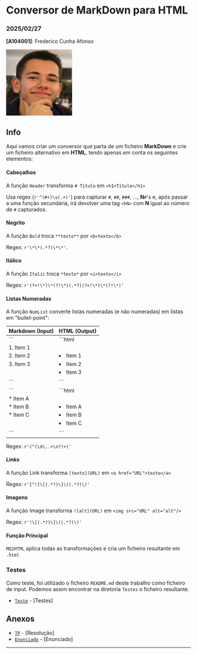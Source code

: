 # Conversor de MarkDown para HTML

### 2025/02/27

**[A104001]**: Frederico Cunha Afonso  

![Fred](../Photo.png)

## Info
Aqui vamos criar um conversor que parta de um ficheiro **MarkDown** e crie um ficheiro alternativo em **HTML**, tendo apenas em conta os seguintes elementos:

#### Cabeçalhos
A função `Header` transforma `# Título` em `<h1>Título</h1>`

Usa regex (`r'^(#+)\s(.+)'`) para capturar `#`, `##`, `###`, ..., **N**`#`'s e, após passar a uma função secundária, irá devolver uma tag `<hN>` com **N** igual ao número de `#` capturados.

#### Negrito
A função `Bold` troca `**texto**` por `<b>texto</b>`

Regex: `r'\*\*(.*?)\*\*'`.

#### Itálico
A função `Italic` troca `*texto*` por `<i>texto</i>`

Regex: `r'(?<!\*)\*(?!\*)(.*?)(?<!\*)\*(?!\*)'`

#### Listas Numeradas
A função `NumList` converte listas numeradas (e não numeradas) em listas em "bullet-point":

| Markdown (Input)       | HTML (Output)          |
|------------------------|------------------------|
| ```                   | ```html                 |
| 1. Item 1             | <ol>                    |
| 2. Item 2             |   <li>Item 1</li>       |
| 3. Item 3             |   <li>Item 2</li>       |
|                        |   <li>Item 3</li>       |
|                        | </ol>                   |
| ```                   | ```                     |
| ```                   | ```html                 |
| * Item A              | <ul>                    |
| * Item B              |   <li>Item A</li>       |
| * Item C              |   <li>Item B</li>       |
|                        |   <li>Item C</li>       |
|                        | </ul>                   |
| ```                   | ```                     |

Regex: `r'(^(\d\..+\n?)+)'`

#### Links
A função Link transforma `[texto](URL)` em `<a href="URL">texto</a>`

Regex: `r'[^!]\[(.*?)\]\((.*?)\)'`

#### Imagens
A função Image transforma `![alt](URL)` em `<img src="URL" alt="alt"/>`

Regex: `r'!\[(.*?)\]\((.*?)\)'`


#### Função Principal
`MD2HTML` aplica todas as transformações e cria um ficheiro resultante em `.html`


### Testes
Como teste, foi utilizado o ficheiro `README.md` deste trabalho como ficheiro de input. Podemos assim encontrar na diretoria  `Testes` o ficheiro resultante.

- [`Teste`](Testes/README.html) - [Testes] 


## Anexos 
- [`TP`](TPC3.ipynb) - [Resolução] 
- [`Enunciado`](Enunciado.pdf) - [Enunciado] 
---

